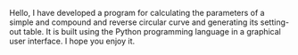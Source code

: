 Hello, I have developed a program for calculating the parameters of a simple and compound and reverse circular curve
and generating its setting-out table. It is built using the Python programming language in a graphical user interface.
I hope you enjoy it.

